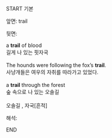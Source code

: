 START
기본

앞면:
trail


뒷면:
<div>a <b>trail</b> of blood </div><div>길게 나 있는 핏자국</div><div><br></div><div><div>The hounds were following the fox’s <strong>trail</strong>. </div><div><div>사냥개들은 여우의 자취를 따라가고 있었다.</div></div></div><div><br></div><div><div>a <b>trail</b> through the forest </div><div>숲 속으로 나 있는 오솔길</div></div><div><br></div><div>오솔길 , 자국[흔적]</div>


해석:

END